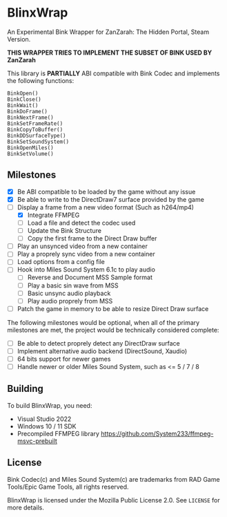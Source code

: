 # BlinxWrap
An Experimental Bink Wrapper for ZanZarah: The Hidden Portal, Steam Version.

**THIS WRAPPER TRIES TO IMPLEMENT THE SUBSET OF BINK USED BY ZanZarah**

This library is **PARTIALLY** ABI compatible with Bink Codec and implements the
following functions:
```
BinkOpen()
BinkClose()
BinkWait()
BinkDoFrame()
BinkNextFrame()
BinkSetFrameRate()
BinkCopyToBuffer()
BinkDDSurfaceType()
BinkSetSoundSystem()
BinkOpenMiles()
BinkSetVolume()
```

## Milestones

- [X] Be ABI compatible to be loaded by the game without any issue
- [X] Be able to write to the DirectDraw7 surface provided by the game
- [ ] Display a frame from a new video format (Such as h264/mp4)
    - [X] Integrate FFMPEG
    - [ ] Load a file and detect the codec used
    - [ ] Update the Bink Structure
    - [ ] Copy the first frame to the Direct Draw buffer
- [ ] Play an unsynced video from a new container
- [ ] Play a proprely sync video from a new container
- [ ] Load options from a config file
- [ ] Hook into Miles Sound System 6.1c to play audio
    - [ ] Reverse and Document MSS Sample format
    - [ ] Play a basic sin wave from MSS
    - [ ] Basic unsync audio playback
    - [ ] Play audio proprely from MSS
- [ ] Patch the game in memory to be able to resize Direct Draw surface

The following milestones would be optional, when all of the primary milestones
are met, the project would be technically considered complete:
- [ ] Be able to detect proprely detect any DirectDraw surface
- [ ] Implement alternative audio backend (DirectSound, Xaudio)
- [ ] 64 bits support for newer games
- [ ] Handle newer or older Miles Sound System, such as <= 5 / 7 / 8

## Building

To build BlinxWrap, you need:
- Visual Studio 2022
- Windows 10 / 11 SDK
- Precompiled FFMPEG library https://github.com/System233/ffmpeg-msvc-prebuilt

## License

Bink Codec(c) and Miles Sound System(c) are trademarks from RAD Game Tools/Epic
Game Tools, all rights reserved.

BlinxWrap is licensed under the Mozilla Public License 2.0. See `LICENSE` for
more details.
